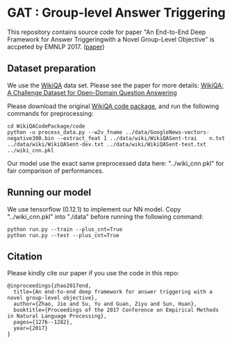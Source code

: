 # GAT : Group-level Answer Triggering
This repository contains source code for paper "An End-to-End Deep Framework for Answer Triggeringwith a Novel Group-Level Objective" is accpeted by EMNLP 2017. ([paper](https://www.aclweb.org/anthology/D17-1131))

## Dataset preparation
We use the [WikiQA](http://research.microsoft.com/en-US/downloads/4495da01-db8c-4041-a7f6-7984a4f6a905/default.aspx) data set.
Please see the paper for more details:
[WikiQA: A Challenge Dataset for Open-Domain Question Answering](https://www.microsoft.com/en-us/research/publication/wikiqa-a-challenge-dataset-for-open-domain-question-answering/)

Please download the original [WikiQA code package](https://www.google.com/url?sa=t&rct=j&q=&esrc=s&source=web&cd=1&cad=rja&uact=8&ved=0ahUKEwie8NqY35vVAhXEs1QKHcmJABQQFggqMAA&url=https%3A%2F%2Fwww.microsoft.com%2Fen-us%2Fdownload%2Fdetails.aspx%3Fid%3D52355&usg=AFQjCNEPkmGIkodGD8H9PV2ZpQb0NGz1mw), and run the following commands for preprocessing:
~~~
cd WikiQACodePackage/code
python -u process_data.py --w2v_fname ../data/GoogleNews-vectors-negative300.bin --extract_feat 1 ../data/wiki/WikiQASent-trai    n.txt ../data/wiki/WikiQASent-dev.txt ../data/wiki/WikiQASent-test.txt ../wiki_cnn.pkl
~~~
Our model use the exact same preprocessed data here: "../wiki_cnn.pkl" for fair comparison of performances.

## Running our model
We use tensorflow (0.12.1) to implement our NN model. 
Copy "../wiki_cnn.pkl" into "./data" before running the following command:
~~~
python run.py --train --plus_cnt=True
python run.py --test --plus_cnt=True
~~~

## Citation
Please kindly cite our paper if you use the code in this repo:
```
@inproceedings{zhao2017end,
  title={An end-to-end deep framework for answer triggering with a novel group-level objective},
  author={Zhao, Jie and Su, Yu and Guan, Ziyu and Sun, Huan},
  booktitle={Proceedings of the 2017 Conference on Empirical Methods in Natural Language Processing},
  pages={1276--1282},
  year={2017}
}
```
